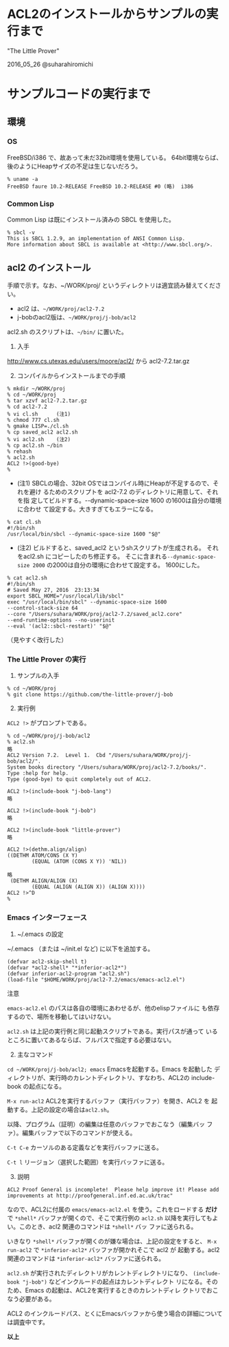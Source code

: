 ACL2のインストールからサンプルの実行まで
=======================

"The Little Prover"

2016_05_26 @suharahiromichi

# サンプルコードの実行まで

## 環境

### OS

FreeBSD/i386 で、故あって未だ32bit環境を使用している。
64bit環境ならば、後のようにHeapサイズの不足は生じないだろう。

```
% uname -a
FreeBSD faure 10.2-RELEASE FreeBSD 10.2-RELEASE #0 (略)  i386
```

### Common Lisp

Common Lisp は既にインストール済みの SBCL を使用した。

```
% sbcl -v
This is SBCL 1.2.9, an implementation of ANSI Common Lisp.
More information about SBCL is available at <http://www.sbcl.org/>.
```

## acl2 のインストール

手順で示す。なお、~/WORK/proj/ というディレクトリは適宜読み替えてください。

- acl2 は、``~/WORK/proj/acl2-7.2``
- j-bobのacl2版は、``~/WORK/proj/j-bob/acl2``

acl2.sh のスクリプトは、``~/bin/`` に置いた。


1. 入手

http://www.cs.utexas.edu/users/moore/acl2/ から acl2-7.2.tar.gz


2. コンパイルからインストールまでの手順


```
% mkdir ~/WORK/proj
% cd ~/WORK/proj
% tar xzvf acl2-7.2.tar.gz
% cd acl2-7.2
% vi cl.sh      (注1)
% chmod 777 cl.sh
% gmake LISP=./cl.sh
% cp saved_acl2 acl2.sh
% vi acl2.sh    (注2)
% cp acl2.sh ~/bin
% rehash
% acl2.sh
ACL2 !>(good-bye)
%
```

- (注1) SBCLの場合、32bit OSではコンパイル時にHeapが不足するので、それを避け
るためのスクリプトを acl2-7.2 のディレクトリに用意して、それを指
定してビルドする。--dynamic-space-size 1600 の1600は自分の環境に合わせ
て設定する。大きすぎてもエラーになる。

```
% cat cl.sh 
#!/bin/sh
/usr/local/bin/sbcl --dynamic-space-size 1600 "$@"
```

- (注2) ビルドすると、saved_acl2 というshスクリプトが生成される。
それをacl2.sh にコピーしたのち修正する。
そこに含まれる``--dynamic-space-size 2000`` の2000は自分の環境に合わせて設定する。
1600にした。

```
% cat acl2.sh
#!/bin/sh
# Saved May 27, 2016  23:13:34
export SBCL_HOME="/usr/local/lib/sbcl"
exec "/usr/local/bin/sbcl" --dynamic-space-size 1600
--control-stack-size 64
--core "/Users/suhara/WORK/proj/acl2-7.2/saved_acl2.core"
--end-runtime-options --no-userinit
--eval '(acl2::sbcl-restart)' "$@"
```

（見やすく改行した）


### The Little Prover の実行


1. サンプルの入手

```
% cd ~/WORK/proj
% git clone https://github.com/the-little-prover/j-bob
```

2. 実行例


``ACL2 !>`` がプロンプトである。

```
% cd ~/WORK/proj/j-bob/acl2
% acl2.sh 
略
ACL2 Version 7.2.  Level 1.  Cbd "/Users/suhara/WORK/proj/j-bob/acl2/".
System books directory "/Users/suhara/WORK/proj/acl2-7.2/books/".
Type :help for help.
Type (good-bye) to quit completely out of ACL2.

ACL2 !>(include-book "j-bob-lang")
略

ACL2 !>(include-book "j-bob")
略

ACL2 !>(include-book "little-prover")
略

ACL2 !>(dethm.align/align)
((DETHM ATOM/CONS (X Y)
        (EQUAL (ATOM (CONS X Y)) 'NIL))

略
 (DETHM ALIGN/ALIGN (X)
        (EQUAL (ALIGN (ALIGN X)) (ALIGN X))))
ACL2 !>^D
%
```

### Emacs インターフェース

1. ~/.emacs の設定

~/.emacs （または ~/init.el など) に以下を追加する。

```.emacs
(defvar acl2-skip-shell t)
(defvar *acl2-shell* "*inferior-acl2*")
(defvar inferior-acl2-program "acl2.sh")
(load-file "$HOME/WORK/proj/acl2-7.2/emacs/emacs-acl2.el")
```

注意

``emacs-acl2.el`` のパスは各自の環境にあわせるが、他のelispファイルに
も依存するので、場所を移動してはいけない。

``acl2.sh`` は上記の実行例と同じ起動スクリプトである。実行パスが通って
いるところに置いてあるならば、フルパスで指定する必要はない。


2. 主なコマンド

``cd ~/WORK/proj/j-bob/acl2; emacs`` Emacsを起動する。Emacs を起動した
ディレクトリが、実行時のカレントディレクトリ、すなわち、ACL2の
include-book の起点になる。


``M-x run-acl2`` ACL2を実行するバッファ（実行バッファ）を開き、ACL2 を
起動する。上記の設定の場合は``acl2.sh``。


以降、プログラム（証明）の編集は任意のバッファでおこなう（編集バッ
ファ）。編集バッファで以下のコマンドが使える。


``C-t C-e`` カーソルのある定義などを実行バッファに送る。

``C-t l`` リージョン（選択した範囲）を実行バッファに送る。


3. 説明

``
ACL2 Proof General is incomplete!  Please help improve it!
Please add improvements at http://proofgeneral.inf.ed.ac.uk/trac"
``

なので、ACL2に付属の ``emacs/emacs-acl2.el`` を使う。これをロードする
**だけ** で ``*shell*`` バッファが開くので、そこで実行例の ``acl2.sh``
以降を実行してもよい。このとき、acl2 関連のコマンドは ``*shell*`` バッ
ファに送られる。

いきなり ``*shell*`` バッファが開くのが嫌な場合は、上記の設定をすると、
``M-x run-acl2`` で ``*inferior-acl2*`` バッファが開かれそこで acl2 が
起動する。acl2 関連のコマンドは ``*inferior-acl2*`` バッファに送られる。


``acl2.sh`` が実行されたディレクトリがカレントディレクトリになり、
``(include-book "j-bob")`` などインクルードの起点はカレントディレクト
リになる。そのため、Emacs の起動は、ACL2を実行するときのカレントディレ
クトリでおこなう必要がある。

ACL2 のインクルードパス、とくにEmacsバッファから使う場合の詳細について
は調査中です。

**以上**

